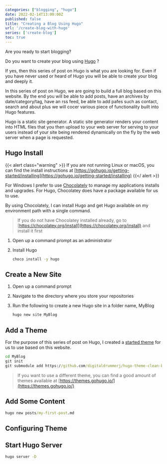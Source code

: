```yaml
---
categories: ["blogging", "hugo"]
date: 2022-02-14T13:00:00Z
published: false
title: "Creating a Blog Using Hugo"
url: '/create-blog-with-hugo'
series: ['create-blog']
toc: true
---
```


Are you ready to start blogging? 

Do you want to create your blog using [Hugo](https://gohugo.io/) ?

If yes, then this series of post on Hugo is what you are looking for.  Even if you have never used or heard of Hugo you will be able to create your blog and deeply it. 

In this series of post on Hugo, we are going to build a full blog based on this website.   By the end you will be able to add posts, have an archives by date/category/tag, have an rss feed, be able to add pafes such as contact, search and about plus we will cocer various piece of functionality built into Hugo features.

Hugo is a static site generator.  A static site generator renders your content into HTML files that you then upload to your web server for serving to your users instead of your site being rendered dynamically on the fly by the web server when a page is requested. 

## Hugo Install

{{< alert class="warning" >}}
If you are not running Linux or macOS, you can find the install instructions at [https://gohugo.io/getting-started/installing](https://gohugo.io/getting-started/installing)
{{</ alert >}}

For Windows I prefer to use [Chocolately](https://chocolatey.org/install) to manage my applications installs and upgrades.  For Hugo, Chocolatey does have a package available for us to use.

By using Chocolately, I can install Hugo and get Hugo available on my environment path with a single command.

> If you do not have Chocolatey installed already, go to [https://chocolatey.org/install](https://chocolatey.org/install) and install it first

1. Open up a command prompt as an administrator
1. Install Hugo

    ```cmd
    choco install -y hugo
    ```

## Create a New Site

1. Open up a command prompt
1. Navigate to the directory where you store your repositories
1. Run the following to create a new Hugo site in a folder name, MyBlog

    ```cmd
    hugo new site MyBlog
    ```

## Add a Theme

For the purpose of this series of post on Hugo, I created a [started theme](https://github.com/digitaldrummerj/hugo-theme-clean-blog-bootstrap) for us to use based on this website.

```cmd
cd MyBlog
git init
git submodule add https://github.com/digitaldrummerj/hugo-theme-clean-blog-bootstrap themes/bootstrap
```

> If you want to use a different theme, you can find a good amount of themes available at [https://themes.gohugo.io/](https://themes.gohugo.io/)

## Add Some Content

```cmd
hugo new posts/my-first-post.md
```

## Configuring Theme

## Start Hugo Server

```cmd
hugo server -D
```
